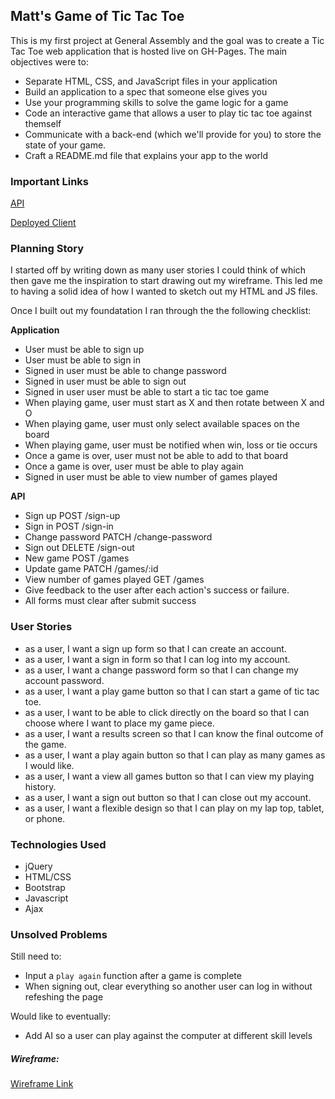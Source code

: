 ## Matt's Game of Tic Tac Toe
This is my first project at General Assembly and the goal was to create a Tic
Tac Toe web application that is hosted live on GH-Pages. The main objectives
were to:
- Separate HTML, CSS, and JavaScript files in your application
- Build an application to a spec that someone else gives you
- Use your programming skills to solve the game logic for a game
- Code an interactive game that allows a user to play tic tac toe against themself
- Communicate with a back-end (which we'll provide for you) to store the state of your game.
- Craft a README.md file that explains your app to the world

### Important Links
[API](https://git.generalassemb.ly/ga-wdi-boston/game-project-api)

[Deployed Client](https://mjeder.github.io/game-project-client/)

### Planning Story
I started off by writing down as many user stories I could think of which then
gave me the inspiration to start drawing out my wireframe. This led me to having
a solid idea of how I wanted to sketch out my HTML and JS files.

Once I built out my foundatation I ran through the the following checklist:

**Application**
- User must be able to sign up
- User must be able to sign in
- Signed in user must be able to change password
- Signed in user must be able to sign out
- Signed in user user must be able to start a tic tac toe game
- When playing game, user must start as X and then rotate between X and O
- When playing game, user must only select available spaces on the board
- When playing game, user must be notified when win, loss or tie occurs
- Once a game is over, user must not be able to add to that board
- Once a game is over, user must be able to play again
- Signed in user must be able to view number of games played

**API**
- Sign up POST /sign-up
- Sign in POST /sign-in
- Change password PATCH /change-password
- Sign out DELETE /sign-out
- New game POST /games
- Update game PATCH /games/:id
- View number of games played GET /games
- Give feedback to the user after each action's success or failure.
- All forms must clear after submit success


### User Stories
- as a user, I want a sign up form so that I can create an account.
- as a user, I want a sign in form so that I can log into my account.
- as a user, I want a change password form so that I can change my account
password.
- as a user, I want a play game button so that I can start a game of tic tac
toe.
- as a user, I want to be able to click directly on the board so that I can
choose where I want to place my game piece.
- as a user, I want a results screen so that I can know the final outcome of
the game.
- as a user, I want a play again button so that I can play as many games as I
would like.
- as a user, I want a view all games button so that I can view my playing
history.
- as a user, I want a sign out button so that I can close out my account.
- as a user, I want a flexible design so that I can play on my lap top, tablet,
or phone.

### Technologies Used
- jQuery
- HTML/CSS
- Bootstrap
- Javascript
- Ajax

### Unsolved Problems
Still need to:
- Input a `play again` function after a game is complete
- When signing out, clear everything so another user can log in without
refeshing the page

Would like to eventually:
- Add AI so a user can play against the computer at different skill levels

##### Wireframe:
[Wireframe Link](https://wireframepro.mockflow.com/view/tictactoe-wireframe-eder#/page/56232057d2ca4ded9e253877b5304c5d)

